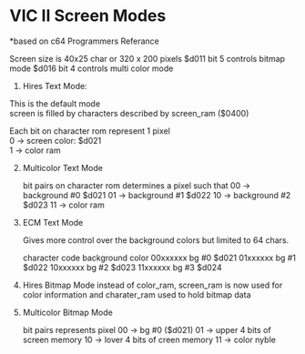 
# VIC II Screen Modes                         
*based on c64 Programmers Referance        

Screen size is 40x25 char or 320 x 200 pixels
$d011 bit 5 controls bitmap mode
$d016 bit 4 controls multi color mode


1.  Hires Text Mode:

   This is the default mode  
   screen is filled by characters described by screen_ram ($0400)   

   Each bit on character rom represent 1 pixel  
   0 -> screen color:  $d021  
   1 -> color ram  


2. Multicolor Text Mode
  
   bit pairs on character rom determines a pixel such that 
   00 -> background #0 $d021
   01 -> background #1 $d022
   10 -> background #2 $d023
   11 -> color ram

3. ECM Text Mode

   Gives more control over the background colors but limited to 64 chars.
   
   character code  background color
   00xxxxxx        bg #0 $d021
   01xxxxxx        bg #1 $d022
   10xxxxxx        bg #2 $d023
   11xxxxxx        bg #3 $d024

4. Hires Bitmap Mode
   instead of color_ram, screen_ram is now used for color information
   and charater_ram used to hold bitmap data
  

5. Multicolor Bitmap Mode

   bit pairs represents pixel 
   00 -> bg #0 ($d021)
   01 -> upper 4 bits of screen memory
   10 -> lover 4 bits of creen memory
   11 -> color nyble

